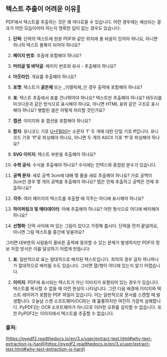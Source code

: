 ## 텍스트 추출이 어려운 이유[](https://pypdf2.readthedocs.io/en/3.x/user/extract-text.html#why-text-extraction-is-hard "이 제목에 대한 링크")

PDF에서 텍스트를 추출하는 것은 꽤 까다로울 수 있습니다. 어떤 경우에는 예상되는 결과가 어떤 모습이어야 하는지 명확한 답이 없는 경우도 있습니다:

1. **단락**: 단락의 텍스트에 원본 PDF와 같은 위치에 줄 바꿈이 있어야 하나요, 아니면 하나의 텍스트 블록이 되어야 하나요?
    
2. **페이지 번호**: 추출에 포함해야 하나요?
    
3. **머리글 및 바닥글**: 페이지 번호와 유사 - 추출해야 하나요?
    
4. **아웃라인**: 개요를 추출해야 하나요?
    
5. **포맷**: 텍스트가 **굵은체** 또는 _이탤릭체_인 경우 출력에 포함해야 하나요?
    
6. **표**: 텍스트 추출에서 표를 건너뛰어야 하나요? 텍스트만 추출해야 하나요? 테두리를 마크다운과 같은 방식으로 표시해야 하나요, 아니면 HTML 표와 같은 구조로 표시해야 하나요? 병합된 셀은 어떻게 처리할 것인가요?
    
7. **캡션**: 이미지와 표 캡션을 포함해야 하나요?
    
8. **합자**: 유니코드 기호 [U+FB00](https://www.compart.com/de/unicode/U+FB00)는 소문자 'f' 두 개에 대한 단일 기호 ﬀ입니다. 유니코드 기호 'ﬀ'로 파싱해야 하나요, 아니면 두 개의 ASCII 기호 'ff'로 파싱해야 하나요?
    
9. **SVG 이미지**: 텍스트 부분을 추출해야 하나요?
    
10. **수학 공식**: 수식을 추출해야 하나요? 수식에는 인덱스와 중첩된 분수가 있습니다.
    
11. **공백 문자**: 세로 공백 3cm에 대해 몇 줄을 새로 추출해야 하나요? 가로 공백이 3cm인 경우 몇 개의 공백을 추출해야 하나요? 탭은 언제 추출하고 공백은 언제 추출하나요?
    
12. **각주**: 여러 페이지의 텍스트를 추출할 때 각주는 어디에 표시해야 하나요?
    
13. **하이퍼링크 및 메타데이터**: 아예 추출해야 하나요? 어떤 형식으로 어디에 배치해야 하나요?
    
14. **선형화**: 단락 사이에 떠 있는 그림이 있다고 가정해 봅시다. 단락을 먼저 끝낼까요, 아니면 그림 텍스트를 중간에 넣을까요?
    

그러면 대부분의 사람들이 올바른 출력에 동의할 수 있는 문제가 발생하지만 PDF의 정보 저장 방식은 이를 달성하기 어렵게 만듭니다:

1. **표**: 일반적으로 표는 절대적으로 배치된 텍스트입니다. 최악의 경우 글자 하나하나가 절대적으로 배치될 수도 있습니다. 그러면 열/행이 어디에 있는지 알기 어렵습니다.
    
2. **이미지**: PDF에 표시되는 텍스트가 아닌 이미지가 포함되어 있는 경우가 있습니다. 텍스트를 복사할 수 없을 때 이런 현상이 나타납니다. 그런 다음 배경에 이미지와 텍스트 레이어가 포함된 PDF 파일이 있습니다. 이는 일반적으로 문서를 스캔할 때 발생합니다. 오늘날 스캔 소프트웨어(OCR)는 꽤 훌륭하지만 여전히 가끔씩 실패합니다. PyPDF2는 OCR 소프트웨어가 아니므로 이러한 오류를 감지할 수 없습니다. 또한 PyPDF2는 이미지에서 텍스트를 추출할 수 없습니다.

### 출처:
[https://pypdf2.readthedocs.io/en/3.x/user/extract-text.html#why-text-extraction-is-hard](https://pypdf2.readthedocs.io/en/3.x/user/extract-text.html#why-text-extraction-is-hard)